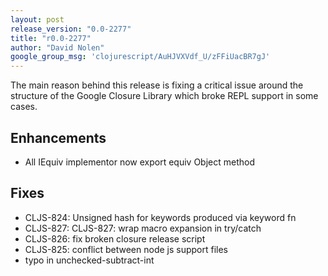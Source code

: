 ```yaml
---
layout: post
release_version: "0.0-2277"
title: "r0.0-2277"
author: "David Nolen"
google_group_msg: 'clojurescript/AuHJVXVdf_U/zFFiUacBR7gJ'
---
```


The main reason behind this release is fixing a critical issue around 
the structure of the Google Closure Library which broke REPL support 
in some cases. 

## Enhancements 
* All IEquiv implementor now export equiv Object method 

## Fixes 
* CLJS-824: Unsigned hash for keywords produced via keyword fn 
* CLJS-827: CLJS-827: wrap macro expansion in try/catch 
* CLJS-826: fix broken closure release script 
* CLJS-825: conflict between node js support files 
* typo in unchecked-subtract-int 

